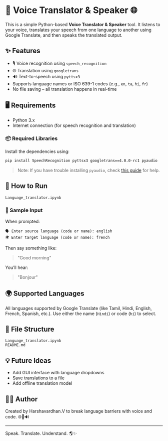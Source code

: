 
# 🎤 Voice Translator & Speaker 🌐

This is a simple Python-based **Voice Translator & Speaker** tool. It listens to your voice, translates your speech from one language to another using Google Translate, and then speaks the translated output.

## ✨ Features

- 🎙️ Voice recognition using `speech_recognition`
- 🌐 Translation using `googletrans`
- 🔊 Text-to-speech using `pyttsx3`
- Supports language names or ISO 639-1 codes (e.g., `en`, `ta`, `hi`, `fr`)
- No file saving – all translation happens in real-time

## 🖥️ Requirements

- Python 3.x
- Internet connection (for speech recognition and translation)

### 📦 Required Libraries

Install the dependencies using:

```bash
pip install SpeechRecognition pyttsx3 googletrans==4.0.0-rc1 pyaudio
```

> Note: If you have trouble installing `pyaudio`, check [this guide](https://people.csail.mit.edu/hubert/pyaudio/#downloads) for help.

## 🚀 How to Run

```bash
Language_translator.ipynb
```

### 🧪 Sample Input

When prompted:

```
🗣️ Enter source language (code or name): english
🌍 Enter target language (code or name): french
```

Then say something like:
> "Good morning"

You’ll hear:
> "Bonjour"

## 🌍 Supported Languages

All languages supported by Google Translate (like Tamil, Hindi, English, French, Spanish, etc.). Use either the name (`Hindi`) or code (`hi`) to select.

## 📂 File Structure

```
Language_translator.ipynb
README.md
```

## 💡 Future Ideas

- Add GUI interface with language dropdowns
- Save translations to a file
- Add offline translation model

## 👨‍💻 Author

Created by Harshavardhan.V to break language barriers with voice and code. 🌐🧠🔊

---

Speak. Translate. Understand. 🌎✨
